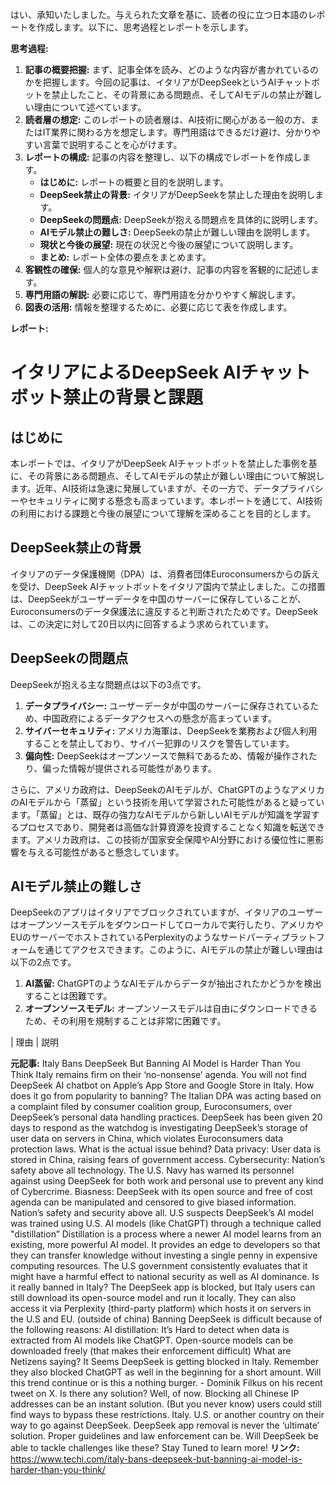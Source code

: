 はい、承知いたしました。与えられた文章を基に、読者の役に立つ日本語のレポートを作成します。以下に、思考過程とレポートを示します。

**思考過程:**

1.  **記事の概要把握:** まず、記事全体を読み、どのような内容が書かれているのかを把握します。今回の記事は、イタリアがDeepSeekというAIチャットボットを禁止したこと、その背景にある問題点、そしてAIモデルの禁止が難しい理由について述べています。
2.  **読者層の想定:** このレポートの読者層は、AI技術に関心がある一般の方、またはIT業界に関わる方を想定します。専門用語はできるだけ避け、分かりやすい言葉で説明することを心がけます。
3.  **レポートの構成:** 記事の内容を整理し、以下の構成でレポートを作成します。
    *   **はじめに:** レポートの概要と目的を説明します。
    *   **DeepSeek禁止の背景:** イタリアがDeepSeekを禁止した理由を説明します。
    *   **DeepSeekの問題点:** DeepSeekが抱える問題点を具体的に説明します。
    *   **AIモデル禁止の難しさ:** DeepSeekの禁止が難しい理由を説明します。
    *   **現状と今後の展望:** 現在の状況と今後の展望について説明します。
    *   **まとめ:** レポート全体の要点をまとめます。
4.  **客観性の確保:** 個人的な意見や解釈は避け、記事の内容を客観的に記述します。
5.  **専門用語の解説:** 必要に応じて、専門用語を分かりやすく解説します。
6.  **図表の活用:** 情報を整理するために、必要に応じて表を作成します。

**レポート:**

# イタリアによるDeepSeek AIチャットボット禁止の背景と課題

## はじめに

本レポートでは、イタリアがDeepSeek AIチャットボットを禁止した事例を基に、その背景にある問題点、そしてAIモデルの禁止が難しい理由について解説します。近年、AI技術は急速に発展していますが、その一方で、データプライバシーやセキュリティに関する懸念も高まっています。本レポートを通じて、AI技術の利用における課題と今後の展望について理解を深めることを目的とします。

## DeepSeek禁止の背景

イタリアのデータ保護機関（DPA）は、消費者団体Euroconsumersからの訴えを受け、DeepSeek AIチャットボットをイタリア国内で禁止しました。この措置は、DeepSeekがユーザーデータを中国のサーバーに保存していることが、Euroconsumersのデータ保護法に違反すると判断されたためです。DeepSeekは、この決定に対して20日以内に回答するよう求められています。

## DeepSeekの問題点

DeepSeekが抱える主な問題点は以下の3点です。

1.  **データプライバシー:** ユーザーデータが中国のサーバーに保存されているため、中国政府によるデータアクセスへの懸念が高まっています。
2.  **サイバーセキュリティ:** アメリカ海軍は、DeepSeekを業務および個人利用することを禁止しており、サイバー犯罪のリスクを警告しています。
3.  **偏向性:** DeepSeekはオープンソースで無料であるため、情報が操作されたり、偏った情報が提供される可能性があります。

さらに、アメリカ政府は、DeepSeekのAIモデルが、ChatGPTのようなアメリカのAIモデルから「蒸留」という技術を用いて学習された可能性があると疑っています。「蒸留」とは、既存の強力なAIモデルから新しいAIモデルが知識を学習するプロセスであり、開発者は高価な計算資源を投資することなく知識を転送できます。アメリカ政府は、この技術が国家安全保障やAI分野における優位性に悪影響を与える可能性があると懸念しています。

## AIモデル禁止の難しさ

DeepSeekのアプリはイタリアでブロックされていますが、イタリアのユーザーはオープンソースモデルをダウンロードしてローカルで実行したり、アメリカやEUのサーバーでホストされているPerplexityのようなサードパーティプラットフォームを通じてアクセスできます。このように、AIモデルの禁止が難しい理由は以下の2点です。

1.  **AI蒸留:** ChatGPTのようなAIモデルからデータが抽出されたかどうかを検出することは困難です。
2.  **オープンソースモデル:** オープンソースモデルは自由にダウンロードできるため、その利用を規制することは非常に困難です。

| 理由                     | 説明                                                                                                                                                                                                                                                                                                                                                                                                                                                                                                                                                                                                                                                                                                                                                                                                                                                                                                                                                                                                                                                                                                                                                                                                                                                                                                                                                                                                                                                                                                                                                                                                                                                                                                                                                                                                                                                                                                                                                                                                                                                                                                                                                                                                                                                                                                                                                                                                                                                                                                                                                                                                                                                                                                                                                                                                                                                                                                                                                                                                                                                                                                                                                                                                                                                                                                                                                                                                                                                                                                                                                                                                                                                                                                                                                                                                                                                                                                                                                                                                                                                                                                                                                                                                                                                                                                                                                                                                                                                                                                                                                                                                                                                                                                                                                                                                                                                                                                                                                                                                                                                                                                                                                                                                                                                                                                                                                                                                                                                                                                                                                                                                                                                                                                                                                                                                                                                                                                                                                                                                                                                                                                                                                                                                                                                                                                                                                                                                                                                                                                                                                                                                                                                                                                                                                                                                                                                                                                                                                                                                                                                                                                                                                                                                                                                                                                                                                                                                                                                                                                                                                                                                                                                                                                                                                                                                                                                                                                                                                                                                                                                                                                                                                                                                                                                                                                                                                                                                                                                                                                                                                                                                                                                                                                                                                                                                                                                                                                                                                                                                                                                                                                                                                                                                                                                                                                                                                                                                                                                                                                                                                                                                                                                                                                                                                                                                                                                                                                                                                                                                                                                                                                                                                                                                                                                                                                                                                                                                                                                                                                                                                                                                                                                                                                                                                                                                                                                                                                                                                                                                                                                                                                                                                                                                                                                                                                                                                                                                                                                                                                                                                                                                                                                                                                                                                                                                                                                                                                                                                                                                                                                                                                                                                                                                                                                                                                                                                                                                                                                                                                                                                                                                                                                                                                                                                                                                                                                                                                                                                                                                                                                                                                                                                                                                                                                                                                                                                                                                                                                                                                                                                                                                                                                                                                                                                                                                                                                                                                                                                                                                                                                                                                                                                                                                                                                                                                                                                                                                                                                                                                                                                                                                                                                                                                                                                                                                                                                                                                                                                                                                                                                                                                                                                                                                                                                                                                                                                                                                                                                                                                                                                                                                                                                                                                                                                                                                                                                                                                                                                                                                                                                                                                                                                                                                                                                                                                                                                                                                                                                                                                                                                                                                                                                                                                                                                                                                                                                                                                                                                                                                                                                                                                                                                                                                                                                                                                                                                                                                                                                                                                                                                                                                                                                                                                                                                                                                                                                                                                                                                                                                                                                                                                                                                                                                                                                                                                                                                                                                                                                                                                                                                                                                                                                                                                                                                                                                                                                                                                                                                                                                                                                                                                                                                                                                                                                                                                                                                                                                                                                                                                                                                                                                                                                                                                                                                                                                                                                                                                                                                                                                                                                                                                                                                                                                                                                                                                                                                                                                                                                                                                                                                                                                                                                                                                                                                                                                                                                                                                                                                                                                                                                                                                                                                                                                                                                                                                                                                                                                                                                                                                                                                                                                                                                                                                                                                                                                                                                                                                                                                                                                                                                                                                                                                                                                                                                                                                                                                                                                                                                                                                                                                                                                                                                                                                                                                                                                                                                                                                                                                                                                                                                                                                                                                                                                                                                                                                                                                                                                                                                                                                                                                                                                                                                                                                                                                                                                                                                                                                                                                                                                                                                                                                                                                                                                                                                                                                                                                                                                                                                                                                                                                                                                                                                                                                                                                                                                                                                                                                                                                                                                                                                                                                                                                                                                                                                                                                                                                                                                                                                                                                                                                                                                                                                                                                                                                                                                                                                                                                                                                                                                                                                                                                                                                                                                                                                                                                                                                                                                                                                                                                                                                                                                                                                                                                                                                                                                                                                                                                                                                                                                                                                                                                                                                                                                                                                                                                                                                                                                                                                                                                                                                                                                                                                                                                                                                                                                                                                                                                                                                                                                                                                                                                                                                                                                                                                                                                                                                                                                                                                                                                                                                                                                                                                                                                                                                                                                                                                                                                                                                                                                                                                                                                                                                                                                                                                                                                                                                                                                                                                                                                                                                                                                                                                                                                                                                                                                                                                                                                                                                                                                                                                                                                                                                                                                                                                                                                                                                                                                                                                                                                                                                                                                                                                                                                                                                                                                                                                                                                                                                                                                                                                                                                                                                                                                                                                                                                                                                                                                                                                                                                                                                                                                                                                                                                                                                                                                                                                                                                                                                                                                                                                                                                                                                                                                                                                                                                                                                                                                                                                                                                                                                                                                                                                                                                                                                                                                                                                                                                                                                                                                                                                                                                                                                                                                                                                                                                                                                                                                                                                                                                                                                                                                                                                                                                                                                                                                                                                                                                                                                                                                                                                                                                                                                                                                                                                                                                                                                                                                                                                                                                                                                                                                                                                                                                                                                                                                                                                                                                                                                                                                                                                                                                                                                                                                                                                                                                                                                                                                                                                                                                                                                                                                                                                                                                                                                                                                                                                                                                                                                                                                                                                                                                                                                                

**元記事:** Italy Bans DeepSeek But Banning AI Model is Harder Than You Think Italy remains firm on their ‘no-nonsense’ agenda. You will not find DeepSeek AI chatbot on Apple’s App Store and Google Store in Italy. How does it go from popularity to banning? The Italian DPA was acting based on a complaint filed by consumer coalition group, Euroconsumers, over DeepSeek’s personal data handling practices. DeepSeek has been given 20 days to respond as the watchdog is investigating DeepSeek’s storage of user data on servers in China, which violates Euroconsumers data protection laws. What is the actual issue behind? Data privacy: User data is stored in China, raising fears of government access. Cybersecurity: Nation’s safety above all technology. The U.S. Navy has warned its personnel against using DeepSeek for both work and personal use to prevent any kind of Cybercrime. Biasness: DeepSeek with its open source and free of cost agenda can be manipulated and censored to give biased information. Nation’s safety and security above all. U.S suspects DeepSeek’s AI model was trained using U.S. AI models (like ChatGPT) through a technique called "distillation” Distillation is a process where a newer AI model learns from an existing, more powerful AI model. It provides an edge to developers so that they can transfer knowledge without investing a single penny in expensive computing resources. The U.S government consistently evaluates that it might have a harmful effect to national security as well as AI dominance. Is it really banned in Italy? The DeepSeek app is blocked, but Italy users can still download its open-source model and run it locally. They can also access it via Perplexity (third-party platform) which hosts it on servers in the U.S and EU. (outside of china) Banning DeepSeek is difficult because of the following reasons: AI distillation: It’s Hard to detect when data is extracted from AI models like ChatGPT. Open-source models can be downloaded freely (that makes their enforcement difficult) What are Netizens saying? It Seems DeepSeek is getting blocked in Italy. Remember they also blocked ChatGPT as well in the beginning for a short amount. Will this trend continue or is this a nothing burger. - Dominik Filkus on his recent tweet on X. Is there any solution? Well, of now. Blocking all Chinese IP addresses can be an instant solution. (But you never know) users could still find ways to bypass these restrictions. Italy. U.S. or another country on their way to go against DeepSeek. DeepSeek app removal is never the ‘ultimate’ solution. Proper guidelines and law enforcement can be. Will DeepSeek be able to tackle challenges like these? Stay Tuned to learn more!
**リンク:** https://www.techi.com/italy-bans-deepseek-but-banning-ai-model-is-harder-than-you-think/